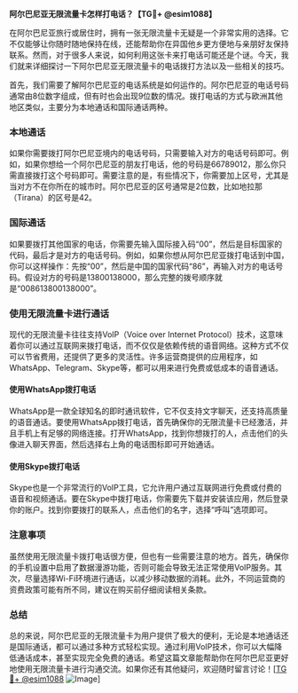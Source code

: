 **阿尔巴尼亚无限流量卡怎样打电话？【TG💪+ @esim1088】**

在阿尔巴尼亚旅行或居住时，拥有一张无限流量卡无疑是一个非常实用的选择。它不仅能够让你随时随地保持在线，还能帮助你在异国他乡更方便地与亲朋好友保持联系。然而，对于很多人来说，如何利用这张卡来打电话可能还是个谜。今天，我们就来详细探讨一下阿尔巴尼亚无限流量卡的电话拨打方法以及一些相关的技巧。

首先，我们需要了解阿尔巴尼亚的电话系统是如何运作的。阿尔巴尼亚的电话号码通常由8位数字组成，但有时也会出现9位数的情况。拨打电话的方式与欧洲其他地区类似，主要分为本地通话和国际通话两种。

### **本地通话**
如果你需要拨打阿尔巴尼亚境内的电话号码，只需要输入对方的电话号码即可。例如，如果你想给一个阿尔巴尼亚的朋友打电话，他的号码是66789012，那么你只需直接拨打这个号码即可。需要注意的是，有些情况下，你需要加上区号，尤其是当对方不在你所在的城市时。阿尔巴尼亚的区号通常是2位数，比如地拉那（Tirana）的区号是42。

### **国际通话**
如果要拨打其他国家的电话，你需要先输入国际接入码“00”，然后是目标国家的代码，最后才是对方的电话号码。例如，如果你想从阿尔巴尼亚拨打电话到中国，你可以这样操作：先按“00”，然后是中国的国家代码“86”，再输入对方的电话号码。假设对方的号码是13800138000，那么完整的拨号顺序就是“008613800138000”。

### **使用无限流量卡进行通话**
现代的无限流量卡往往支持VoIP（Voice over Internet Protocol）技术，这意味着你可以通过互联网来拨打电话，而不仅仅是依赖传统的语音网络。这种方式不仅可以节省费用，还提供了更多的灵活性。许多运营商提供的应用程序，如WhatsApp、Telegram、Skype等，都可以用来进行免费或低成本的语音通话。

#### **使用WhatsApp拨打电话**
WhatsApp是一款全球知名的即时通讯软件，它不仅支持文字聊天，还支持高质量的语音通话。要使用WhatsApp拨打电话，首先确保你的无限流量卡已经激活，并且手机上有足够的网络连接。打开WhatsApp，找到你想拨打的人，点击他们的头像进入聊天界面，然后选择右上角的电话图标即可开始通话。

#### **使用Skype拨打电话**
Skype也是一个非常流行的VoIP工具，它允许用户通过互联网进行免费或付费的语音和视频通话。要在Skype中拨打电话，你需要先下载并安装该应用，然后登录你的账户。找到你要拨打的联系人，点击他们的名字，选择“呼叫”选项即可。

### **注意事项**
虽然使用无限流量卡拨打电话很方便，但也有一些需要注意的地方。首先，确保你的手机设置中启用了数据漫游功能，否则可能会导致无法正常使用VoIP服务。其次，尽量选择Wi-Fi环境进行通话，以减少移动数据的消耗。此外，不同运营商的资费政策可能有所不同，建议在购买前仔细阅读相关条款。

### **总结**
总的来说，阿尔巴尼亚的无限流量卡为用户提供了极大的便利，无论是本地通话还是国际通话，都可以通过多种方式轻松实现。通过利用VoIP技术，你可以大幅降低通话成本，甚至实现完全免费的通话。希望这篇文章能帮助你在阿尔巴尼亚更好地使用无限流量卡进行沟通交流。如果你还有其他疑问，欢迎随时留言讨论！[[TG💪+ @esim1088](https://t.me/s/esim1088) ![Image](https://i.postimg.cc/4NQfJmqS/Snipaste-2025-05-13-00-14-12.png)]